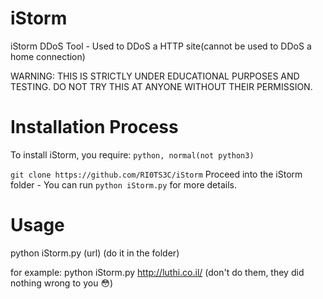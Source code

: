 # iStorm
iStorm DDoS Tool - Used to DDoS a HTTP site(cannot be used to DDoS a home connection)

WARNING: THIS IS STRICTLY UNDER EDUCATIONAL PURPOSES AND TESTING.
DO NOT TRY THIS AT ANYONE WITHOUT THEIR PERMISSION.

# Installation Process
To install iStorm, you require:
```python, normal(not python3)```

```git clone https://github.com/RI0TS3C/iStorm```
Proceed into the iStorm folder - You can run ```python iStorm.py``` for more details.


# Usage
python iStorm.py (url)
(do it in the folder)

for example: python iStorm.py http://luthi.co.il/
(don't do them, they did nothing wrong to you :flushed:)
